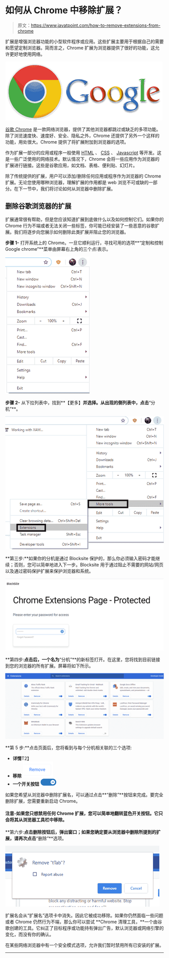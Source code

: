 # 如何从 Chrome 中移除扩展？

> 原文：<https://www.javatpoint.com/how-to-remove-extensions-from-chrome>

扩展是增强浏览器功能的小型软件程序或应用。这些扩展主要用于根据自己的需要和愿望定制浏览器。简而言之，Chrome 扩展为浏览器提供了很好的功能，这允许更好地使用网络。

![How to remove extensions from Chrome](img/21a130addbdeb4e0da6fdd72a01ab0db.png)

[谷歌 Chrome](https://www.javatpoint.com/google-chrome) 是一款网络浏览器，提供了其他浏览器都跳过或缺乏的多项功能。除了浏览速度快、速度好、安全、隐私之外，Chrome 还提供了另外一个这样的功能，用处很大。Chrome 提供了将扩展附加到浏览器的选项。

作为扩展一部分的应用或程序一般使用 [HTML](https://www.javatpoint.com/html-tutorial) 、 [CSS](https://www.javatpoint.com/css-tutorial) 、 [Javascript](https://www.javatpoint.com/javascript-tutorial) 等开发。这是一些广泛使用的网络技术。默认情况下，Chrome 会将一些应用作为浏览器的扩展进行链接。这些是谷歌应用，如文档、表格、便利贴、幻灯片。

除了传统提供的扩展，用户可以添加/删除任何应用或程序作为浏览器的 Chrome 扩展。无论您使用哪种浏览器，理解扩展的作用都是 web 浏览不可或缺的一部分。在下一节中，我们将讨论如何从浏览器中删除扩展。

## 删除谷歌浏览器的扩展

扩展通常很有帮助，但是您应该知道扩展到底做什么以及如何控制它们。如果你的 Chrome 行为不端或者无法关闭一些标签，你可能已经安装了一些恶意的谷歌扩展。我们将逐步向您展示如何删除此类扩展并阻止您的浏览器。

**步骤 1-** 打开系统上的 Chrome。一旦它顺利运行，寻找可用的选项**“定制和控制 Google chrome”**菜单由屏幕右上角的三个点⁝表示。

![How to remove extensions from Chrome](img/ef5c05efa5bff95af1a6b4a3ec8b5e35.png)

**步骤 2-** 从下拉列表中，找到**【更多】**并选择。从出现的侧列表中，点击**“分机”**。

![How to remove extensions from Chrome](img/2159a86201944d4906574e11f76dc122.png)

**第三步:**如果你的分机是通过 Blocksite 保护的，那么你必须输入密码才能继续；否则，您可以简单地进入下一步。Blocksite 用于通过阻止不需要的网站/网页以及通过密码保护扩展来保护浏览器和系统。

![How to remove extensions from Chrome](img/578d301b1dd263f344c1aad9cec6494c.png)

**第四步:**点击后，一个名为**“分机”**的新标签打开。在这里，您将找到目前链接到您的浏览器的所有扩展。屏幕将如下所示。

![How to remove extensions from Chrome](img/1bd1e77818ece4daa7cc7982caaf173a.png)

**第 5 步:**点击页面后，您将看到与每个分机相关联的三个选项:

*   **详情**T2】
*   **移除** ![How to remove extensions from Chrome](img/ef8d323037a6aa3d7a333f4ce5e022f9.png)
*   **一个开关按钮** ![How to remove extensions from Chrome](img/6acb55434fd4caf164f9e3df864a9140.png)

如果您希望从浏览器中删除扩展名，可以通过点击**“删除”**按钮来完成。要完全删除扩展，您需要重新启动 Chrome。

#### 注意-如果您只想禁用任何 Chrome 扩展，您可以简单地翻转蓝色开关按钮。它只会将其从浏览器工具栏中移除。

**第六步:**点击删除按钮后，弹出窗口；如果您确定要从浏览器中删除所提到的扩展，请再次点击**“删除”**选项。

![How to remove extensions from Chrome](img/5e74180d0a92d3a02f6dedaa4fa5fda7.png)

扩展名会从“扩展名”选项卡中消失。因此它被成功移除。如果你仍然面临一些问题或者 Chrome 仍然行为不端，那么你可以尝试 **Chrome 清理工具，**一个由谷歌创建的工具。它纠正了目标程序或功能持有弹出广告，默认浏览器或网络引擎的变化，而没有你的确认。

在某些网络浏览器中有一个安全模式选项，允许我们暂时禁用所有已安装的扩展。

* * *